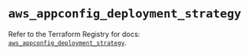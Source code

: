 # `aws_appconfig_deployment_strategy`

Refer to the Terraform Registry for docs: [`aws_appconfig_deployment_strategy`](https://registry.terraform.io/providers/hashicorp/aws/3.76.1/docs/resources/appconfig_deployment_strategy).

